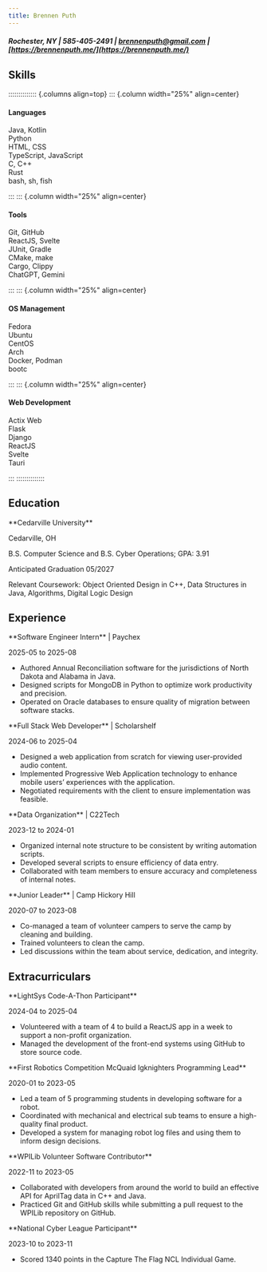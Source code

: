 ```yaml
---
title: Brennen Puth
---
```


##### Rochester, NY | 585-405-2491 | [brennenputh@gmail.com](mailto:brennenputh@gmail.com) | [https://brennenputh.me/](https://brennenputh.me/)

## Skills

<div class="skills">

:::::::::::::: {.columns align=top}
::: {.column width="25%" align=center}

<div>

#### Languages

Java, Kotlin\
Python\
HTML, CSS\
TypeScript, JavaScript\
C, C++\
Rust\
bash, sh, fish

</div>
::: 
::: {.column width="25%" align=center}
<div>

#### Tools

Git, GitHub\
ReactJS, Svelte\
JUnit, Gradle\
CMake, make\
Cargo, Clippy\
ChatGPT, Gemini

</div>
::: 
::: {.column width="25%" align=center}
<div>

#### OS Management

Fedora\
Ubuntu\
CentOS\
Arch\
Docker, Podman\
bootc

</div>
::: 
::: {.column width="25%" align=center}
<div>

#### Web Development

Actix Web\
Flask\
Django\
ReactJS\
Svelte\
Tauri

</div>
</div>
::: 
::::::::::::::

## Education

<div class="lr-split">
<p>**Cedarville University**</p>
<p>Cedarville, OH</p>
</div>

<div class="lr-split">
<p>B.S. Computer Science and B.S. Cyber Operations; GPA: 3.91</p>
<p>Anticipated Graduation 05/2027</p>
</div>

Relevant Coursework: Object Oriented Design in C++, Data Structures in Java, Algorithms, Digital Logic Design

## Experience

<div class="lr-split">
<p>**Software Engineer Intern** | Paychex</p> 
<p>2025-05 to 2025-08</p>
</div>

- Authored Annual Reconciliation software for the jurisdictions of North Dakota and Alabama in Java.
- Designed scripts for MongoDB in Python to optimize work productivity and precision.
- Operated on Oracle databases to ensure quality of migration between software stacks.

<div class="lr-split">
<p>**Full Stack Web Developer** | Scholarshelf</p>
<p>2024-06 to 2025-04</p>
</div>

- Designed a web application from scratch for viewing user-provided audio content.
- Implemented Progressive Web Application technology to enhance mobile users’ experiences with the application.
- Negotiated requirements with the client to ensure implementation was feasible.

<div class="lr-split">
<p>**Data Organization** | C22Tech</p>
<p>2023-12 to 2024-01</p>
</div>

- Organized internal note structure to be consistent by writing automation scripts.
- Developed several scripts to ensure efficiency of data entry.
- Collaborated with team members to ensure accuracy and completeness of internal notes.

<div class="lr-split">
<p>**Junior Leader** | Camp Hickory Hill</p>
<p>2020-07 to 2023-08</p>
</div>

- Co-managed a team of volunteer campers to serve the camp by cleaning and building.
- Trained volunteers to clean the camp.
- Led discussions within the team about service, dedication, and integrity.

## Extracurriculars

<div class="lr-split">
<p>**LightSys Code-A-Thon Participant**</p>
<p>2024-04 to 2025-04</p>
</div>

- Volunteered with a team of 4 to build a ReactJS app in a week to support a non-profit organization.
- Managed the development of the front-end systems using GitHub to store source code.

<div class="lr-split">
<p>**First Robotics Competition McQuaid Igknighters Programming Lead**</p>
<p>2020-01 to 2023-05</p>
</div>

- Led a team of 5 programming students in developing software for a robot.
- Coordinated with mechanical and electrical sub teams to ensure a high-quality final product.
- Developed a system for managing robot log files and using them to inform design decisions.

<div class="lr-split">
<p>**WPILib Volunteer Software Contributor**</p>
<p>2022-11 to 2023-05</p>
</div>

- Collaborated with developers from around the world to build an effective API for AprilTag data in C++ and Java.
- Practiced Git and GitHub skills while submitting a pull request to the WPILib repository on GitHub.

<div class="lr-split">
<p>**National Cyber League Participant**</p>
<p>2023-10 to 2023-11</p>
</div>

- Scored 1340 points in the Capture The Flag NCL Individual Game.
